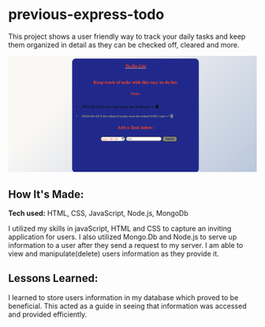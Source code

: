# previous-express-todo
This project shows a user friendly way to track your daily tasks and keep them organized in detail as they can be checked off, cleared and more.

![alt tag](readme.PNG)

## How It's Made:

**Tech used:** HTML, CSS, JavaScript, Node.js, MongoDb

I utilized my skills in javaScript, HTML and CSS to capture an inviting application for users. I also utilized Mongo.Db and Node.js to serve up information to a user after they send a request to my server. I am able to view and manipulate(delete) users information as they provide it.

## Lessons Learned:
I learned to store users information in my database which proved to be beneficial. This acted as a guide in seeing that information was accessed and provided efficiently.